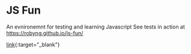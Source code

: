 # JS Fun
An evnironemnt for testing and learning Javascript 
See tests in action at<a href="https://robyng.github.io/js-fun/" target="_blank"> https://robyng.github.io/js-fun/</a>

[link](https://robyng.github.io/js-fun/){:target="_blank"}
